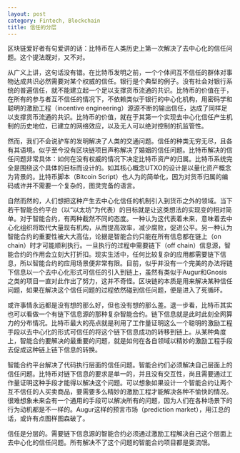 ```yaml
---
layout: post
category: Fintech, Blockchain
title: 信任的分层
---
```


区块链爱好者有句爱讲的话：比特币在人类历史上第一次解决了去中心化的信任问题。这个提法既对，又不对。



从广义上讲，这句话没有错。在比特币发明之前，一个个体间互不信任的群体对事物达成共识必然需要对某个权威的信任。银行是个典型的例子。没有社会对银行系统的普遍信任，就不能建立起一个足以支撑货币流通的共识。比特币的价值在于，在所有的参与者互不信任的情况下，不依赖类似于银行的中心化机构，用密码学和聪明的激励工程（incentive engineering）源源不断的输出信任，达成了同样足以支撑货币流通的共识。比特币的价值，就在于其第一个实现去中心化信任产生机制的历史地位，已建立的网络效应，以及无人可以绝对控制的抗监管性。



然而，我们不会说驴车的发明解决了人类的交通问题。信任的种类无穷无尽，且各有其语境。似乎至今没有区块链项目声称解决了婚姻的信任问题。比特币解决的信任问题非常具体：如何在没有权威的情况下决定比特币资产的归属。比特币系统完全是围绕这个具体的目标而设计的。如其核心概念UTXO的设计是以量化资产概念为背景的。比特币脚本（Bitcoin Script）也人为的简单化，因为对货币归属的编码或许并不需要一个复杂的，图灵完备的语言。



自然而然的，人们想把这种产生去中心化信任的机制引入到货币之外的领域。当下若干智能合约平台（以“以太坊”为代表）的目标就是让这类想法的实现变的相对简单。对于智能合约，有两种截然不同的态度。一种认为这代表着未来，意味着去中心化组织将取代大量现有机构，从而提高效率，减少腐败，促进公平。另一种认为智能合约的重要性被大大高估，论据是智能合约只能在所有信息都在链上（on chain）时才可能顺利执行。一旦执行的过程中需要链下（off chain）信息源，智能合约的作用会立刻大打折扣。现实生活中，任何比较复杂的应用都需要链下信息，所以智能合约的应用场景便非常有限。目前，似乎并没有一个完美的办法将链下信息以一个去中心化形式可信任的引入到链上，虽然有类似于Augur和Gnosis之类的项目一直对此作出了努力，这并不奇怪。区块链的本质是用来解决某种信任问题，如果在解决这个信任问题的过程依然碰到信任问题，便是进入了死循环。



或许事情永远都是没有想的那么好，但也没有想的那么差。退一步看，比特币其实也可以看做一个有链下信息源的那种复杂智能合约。链下信息就是此时此刻全网算力的分布情况。比特币最大的亮点就是利用了工作量证明这么一个聪明的激励工程手段以去中心化的形式可信任的将这个链下信息成功的转移到链上。从某种角度上，智能合约要解决的最重要的问题，就是如何在各自领域以精妙的激励工程手段去促成这种链上链下信息的转换。



智能合约平台解决了代码执行层面的信任问题。智能合约们必须解决自己层面上的信任问题。比特币对链下信息的要求是单一的，并且没有交互性，尚且需要通过工作量证明这种手段才能得以解决这个问题。可以想象如果设计一个智能合约让两个互不信任的人买卖商品，要需要多么精妙的激励工程才能解决各种不愉快的情况。很难想象未来会有一个通用的手段可以解决所有的问题，因为人们在各种场景下的行为动机都是不一样的。Augur这样的预言市场（prediction market），用江总的话，或许有点图样图森破了。



信任是分层的。需要链下信息源的智能合约必须通过激励工程解决自己这个层面上去中心化的信任问题。所有解决不了这个问题的智能合约项目都是耍流氓。

